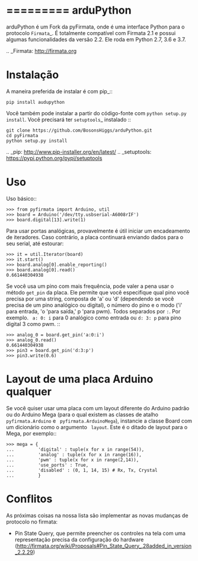 =========
arduPython
=========

arduPython é um Fork da pyFirmata, onde é uma interface Python para o protocolo `Firmata`_. É totalmente compatível com Firmata 2.1 e possui algumas funcionalidades da versão 2.2. Ele roda em Python 2.7, 3.6 e 3.7.

.. _Firmata: http://firmata.org

Instalação
============

A maneira preferida de instalar é com pip_::

    pip install audupython

Você também pode instalar a partir do código-fonte com ``python setup.py install``. Você precisará ter `setuptools`_ instalado ::

    git clone https://github.com/BosonsHiggs/arduPython.git
    cd pyFirmata
    python setup.py install

.. _pip: http://www.pip-installer.org/en/latest/
.. _setuptools: https://pypi.python.org/pypi/setuptools


Uso
=====

Uso básico::

    >>> from pyfirmata import Arduino, util
    >>> board = Arduino('/dev/tty.usbserial-A6008rIF')
    >>> board.digital[13].write(1)

Para usar portas analógicas, provavelmente é útil iniciar um encadeamento de iteradores. Caso contrário, a placa continuará enviando dados para o seu serial, até estourar:

    >>> it = util.Iterator(board)
    >>> it.start()
    >>> board.analog[0].enable_reporting()
    >>> board.analog[0].read()
    0.661440304938

Se você usa um pino com mais frequência, pode valer a pena usar o método ``get_pin`` da placa. Ele permite que você especifique qual pino você precisa por uma string, composta de 'a' ou 'd' (dependendo se você precisa de um pino analógico ou digital), o número do pino e o modo ('i' para entrada, 'o 'para saída,' p 'para pwm). Todos separados por ``:``. Por exemplo. `` a: 0: i`` para 0 analógico como entrada ou ``d: 3: p`` para pino digital 3 como pwm. ::

    >>> analog_0 = board.get_pin('a:0:i')
    >>> analog_0.read()
    0.661440304938
    >>> pin3 = board.get_pin('d:3:p')
    >>> pin3.write(0.6)

Layout de uma placa Arduino qualquer
============

Se você quiser usar uma placa com um layout diferente do Arduino padrão ou do Arduino Mega (para o qual existem as classes de atalho ``pyfirmata.Arduino`` e `` pyfirmata.ArduinoMega``), instancie a classe Board com um dicionário como o argumento `` layout``. Este é o ditado de layout para o Mega, por exemplo::

    >>> mega = {
    ...         'digital' : tuple(x for x in range(54)),
    ...         'analog' : tuple(x for x in range(16)),
    ...         'pwm' : tuple(x for x in range(2,14)),
    ...         'use_ports' : True,
    ...         'disabled' : (0, 1, 14, 15) # Rx, Tx, Crystal
    ...         }

Conflitos
========

As próximas coisas na nossa lista são implementar as novas mudanças de protocolo no firmata:

- Pin State Query, que permite preencher os controles na tela com uma representação precisa da configuração do hardware (http://firmata.org/wiki/Proposals#Pin_State_Query_.28added_in_version_2.2.29)
